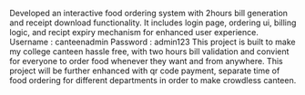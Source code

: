 Developed an interactive food ordering system with 2hours bill generation and receipt download functionality. It includes login page, ordering ui, billing logic, and recipt expiry mechanism for enhanced user experience.
Username : canteenadmin
Password : admin123
This project is built to make my college canteen hassle free, with two hours bill validation and convient for everyone to order food whenever they want and from anywhere. 
This project will be further enhanced with qr code payment, separate time of food ordering for different departments in order to make crowdless canteen.
